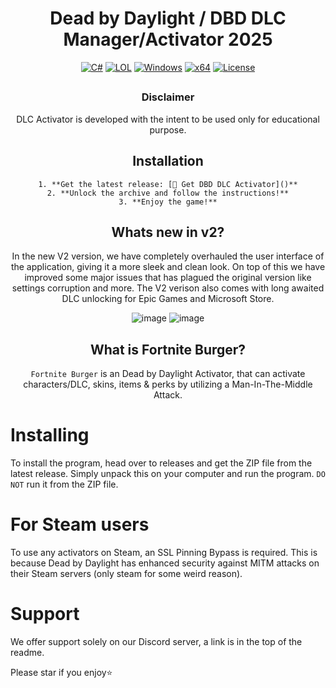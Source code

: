 <div align="center">

# **Dead by Daylight / DBD DLC Manager/Activator 2025**

   [![C#](https://img.shields.io/badge/Language-C%23-%23f34b7d.svg?style=plastic)](https://en.wikipedia.org/wiki/C_Sharp_(programming_language))
   [![LOL](https://img.shields.io/badge/Game-Dead%20by%20Daylight-445fa5.svg?style=plastic)](https://deadbydaylight.com)
   [![Windows](https://img.shields.io/badge/Platform-Windows-0078d7.svg?style=plastic)](https://en.wikipedia.org/wiki/Microsoft_Windows)
   [![x64](https://img.shields.io/badge/Arch-x64-red.svg?style=plastic)](https://en.wikipedia.org/wiki/X86-64)
   [![License](https://img.shields.io/github/license/Fortnite-Burger/DeadByDaylight-Unlocker.svg?style=plastic)](LICENSE)

   ## 

   ### Disclaimer
   DLC Activator is developed with the intent to be used only for educational purpose.

   ## Installation
	1. **Get the latest release: [🔗 Get DBD DLC Activator]()**
	2. **Unlock the archive and follow the instructions!**
	3. **Enjoy the game!**

   ## Whats new in v2?
   In the new V2 version, we have completely overhauled the user interface of the application, giving it a more sleek and clean look. On top of this we have improved some major issues that has plagued the original version like settings corruption and more.
   The V2 verison also comes with long awaited DLC unlocking for Epic Games and Microsoft Store.

   ![image](https://github.com/user-attachments/assets/7265a633-50c0-4310-8c68-babd0581ed64)
   ![image](https://github.com/user-attachments/assets/44d99b1d-0363-47fb-95d9-d3b95f9dfa86)

   ## What is Fortnite Burger?
   `Fortnite Burger` is an Dead by Daylight Activator, that can activate characters/DLC, skins, items & perks by utilizing a Man-In-The-Middle Attack.
</div>

# Installing
To install the program, head over to releases and get the ZIP file from the latest release. Simply unpack this on your computer and run the program. `DO NOT` run it from the ZIP file.

# For Steam users
To use any activators on Steam, an SSL Pinning Bypass is required. This is because Dead by Daylight has enhanced security against MITM attacks on their Steam servers (only steam for some weird reason).

# Support
We offer support solely on our Discord server, a link is in the top of the readme.

Please star if you enjoy⭐
